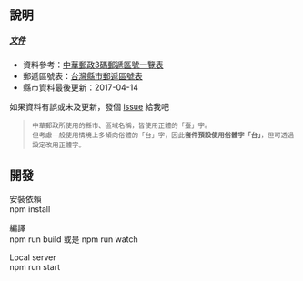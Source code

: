 ## 說明

##### [文件](https://dennykuo.github.io/tw-city-selector/)

- 資料參考：[中華郵政3碼郵遞區號一覽表](http://download.post.gov.tw/post/download/103.12.25-%E8%87%BA%E7%81%A3%E5%9C%B0%E5%8D%80%E9%83%B5%E9%81%9E%E5%8D%80%E8%99%9F%E5%89%8D3%E7%A2%BC%E4%B8%80%E8%A6%BD%E8%A1%A8.xls)
- 郵遞區號表：[台灣縣市郵遞區號表](https://dennykuo.github.io/tw-city-selector/zipcode.html)
- 縣市資料最後更新：2017-04-14

如果資料有誤或未及更新，發個 [issue](https://github.com/dennykuo/tw-city-selector/issues ':target=_blank') 給我吧

> <small>中華郵政所使用的縣市、區域名稱，皆使用正體的「臺」字。<br>但考慮一般使用情境上多傾向俗體的「台」字，因此**套件預設使用俗體字「台」**，但可透過設定改用正體字。</small>

## 開發

安裝依賴<br>
npm install

編譯<br>
npm run build 或是 npm run watch

Local server<br>
npm run start
